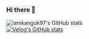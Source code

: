 ### Hi there 👋

<!--
**iamkanguk97/iamkanguk97** is a ✨ _special_ ✨ repository because its `README.md` (this file) appears on your GitHub profile.

Here are some ideas to get you started:

- 🔭 I’m currently working on ...
- 🌱 I’m currently learning ...
- 👯 I’m looking to collaborate on ...
- 🤔 I’m looking for help with ...
- 💬 Ask me about ...
- 📫 How to reach me: ...
- 😄 Pronouns: ...
- ⚡ Fun fact: ...
-->

![iamkanguk97's GitHub stats](https://github-readme-stats.vercel.app/api?username=iamkanguk97&show_icons=true&theme=highcontrast)  
[![Velog's GitHub stats](https://velog-readme-stats.vercel.app/api/list?name=kangukii97)](https://velog.io/@kangukii97) 
